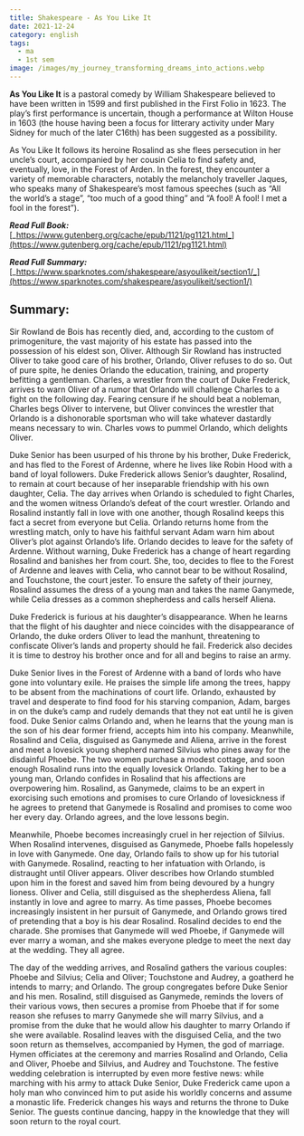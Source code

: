 ```yaml
---
title: Shakespeare - As You Like It
date: 2021-12-24
category: english
tags:
  - ma
  - 1st sem
image: /images/my_journey_transforming_dreams_into_actions.webp
---
```



**As You Like It**  is a pastoral comedy by William Shakespeare believed to have been written in 1599 and first published in the First Folio in 1623. The play’s first performance is uncertain, though a performance at Wilton House in 1603 (the house having been a focus for litterary activity under Mary Sidney for much of the later C16th) has been suggested as a possibility.

As You Like It follows its heroine Rosalind as she flees persecution in her uncle’s court, accompanied by her cousin Celia to find safety and, eventually, love, in the Forest of Arden. In the forest, they encounter a variety of memorable characters, notably the melancholy traveller Jaques, who speaks many of Shakespeare’s most famous speeches (such as “All the world’s a stage”, “too much of a good thing” and “A fool! A fool! I met a fool in the forest”).

**_Read Full Book:_** [_https://www.gutenberg.org/cache/epub/1121/pg1121.html_](https://www.gutenberg.org/cache/epub/1121/pg1121.html)

**_Read Full Summary:_** [_https://www.sparknotes.com/shakespeare/asyoulikeit/section1/_](https://www.sparknotes.com/shakespeare/asyoulikeit/section1/)

## Summary:

Sir Rowland de Bois has recently died, and, according to the custom of primogeniture, the vast majority of his estate has passed into the possession of his eldest son, Oliver. Although Sir Rowland has instructed Oliver to take good care of his brother, Orlando, Oliver refuses to do so. Out of pure spite, he denies Orlando the education, training, and property befitting a gentleman. Charles, a wrestler from the court of Duke Frederick, arrives to warn Oliver of a rumor that Orlando will challenge Charles to a fight on the following day. Fearing censure if he should beat a nobleman, Charles begs Oliver to intervene, but Oliver convinces the wrestler that Orlando is a dishonorable sportsman who will take whatever dastardly means necessary to win. Charles vows to pummel Orlando, which delights Oliver.

Duke Senior has been usurped of his throne by his brother, Duke Frederick, and has fled to the Forest of Ardenne, where he lives like Robin Hood with a band of loyal followers. Duke Frederick allows Senior’s daughter, Rosalind, to remain at court because of her inseparable friendship with his own daughter, Celia. The day arrives when Orlando is scheduled to fight Charles, and the women witness Orlando’s defeat of the court wrestler. Orlando and Rosalind instantly fall in love with one another, though Rosalind keeps this fact a secret from everyone but Celia. Orlando returns home from the wrestling match, only to have his faithful servant Adam warn him about Oliver’s plot against Orlando’s life. Orlando decides to leave for the safety of Ardenne. Without warning, Duke Frederick has a change of heart regarding Rosalind and banishes her from court. She, too, decides to flee to the Forest of Ardenne and leaves with Celia, who cannot bear to be without Rosalind, and Touchstone, the court jester. To ensure the safety of their journey, Rosalind assumes the dress of a young man and takes the name Ganymede, while Celia dresses as a common shepherdess and calls herself Aliena.

Duke Frederick is furious at his daughter’s disappearance. When he learns that the flight of his daughter and niece coincides with the disappearance of Orlando, the duke orders Oliver to lead the manhunt, threatening to confiscate Oliver’s lands and property should he fail. Frederick also decides it is time to destroy his brother once and for all and begins to raise an army.

Duke Senior lives in the Forest of Ardenne with a band of lords who have gone into voluntary exile. He praises the simple life among the trees, happy to be absent from the machinations of court life. Orlando, exhausted by travel and desperate to find food for his starving companion, Adam, barges in on the duke’s camp and rudely demands that they not eat until he is given food. Duke Senior calms Orlando and, when he learns that the young man is the son of his dear former friend, accepts him into his company. Meanwhile, Rosalind and Celia, disguised as Ganymede and Aliena, arrive in the forest and meet a lovesick young shepherd named Silvius who pines away for the disdainful Phoebe. The two women purchase a modest cottage, and soon enough Rosalind runs into the equally lovesick Orlando. Taking her to be a young man, Orlando confides in Rosalind that his affections are overpowering him. Rosalind, as Ganymede, claims to be an expert in exorcising such emotions and promises to cure Orlando of lovesickness if he agrees to pretend that Ganymede is Rosalind and promises to come woo her every day. Orlando agrees, and the love lessons begin.

Meanwhile, Phoebe becomes increasingly cruel in her rejection of Silvius. When Rosalind intervenes, disguised as Ganymede, Phoebe falls hopelessly in love with Ganymede. One day, Orlando fails to show up for his tutorial with Ganymede. Rosalind, reacting to her infatuation with Orlando, is distraught until Oliver appears. Oliver describes how Orlando stumbled upon him in the forest and saved him from being devoured by a hungry lioness. Oliver and Celia, still disguised as the shepherdess Aliena, fall instantly in love and agree to marry. As time passes, Phoebe becomes increasingly insistent in her pursuit of Ganymede, and Orlando grows tired of pretending that a boy is his dear Rosalind. Rosalind decides to end the charade. She promises that Ganymede will wed Phoebe, if Ganymede will ever marry a woman, and she makes everyone pledge to meet the next day at the wedding. They all agree.

The day of the wedding arrives, and Rosalind gathers the various couples: Phoebe and Silvius; Celia and Oliver; Touchstone and Audrey, a goatherd he intends to marry; and Orlando. The group congregates before Duke Senior and his men. Rosalind, still disguised as Ganymede, reminds the lovers of their various vows, then secures a promise from Phoebe that if for some reason she refuses to marry Ganymede she will marry Silvius, and a promise from the duke that he would allow his daughter to marry Orlando if she were available. Rosalind leaves with the disguised Celia, and the two soon return as themselves, accompanied by Hymen, the god of marriage. Hymen officiates at the ceremony and marries Rosalind and Orlando, Celia and Oliver, Phoebe and Silvius, and Audrey and Touchstone. The festive wedding celebration is interrupted by even more festive news: while marching with his army to attack Duke Senior, Duke Frederick came upon a holy man who convinced him to put aside his worldly concerns and assume a monastic life. Frederick changes his ways and returns the throne to Duke Senior. The guests continue dancing, happy in the knowledge that they will soon return to the royal court.